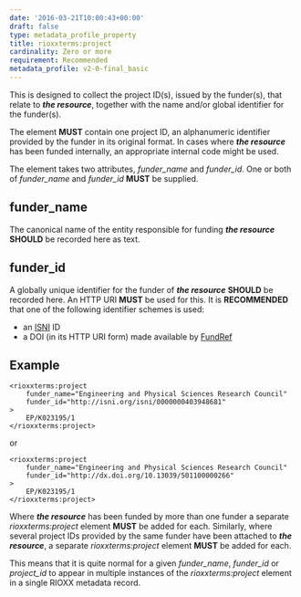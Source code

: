 ```yaml
---
date: '2016-03-21T10:00:43+00:00'
draft: false
type: metadata_profile_property
title: rioxxterms:project
cardinality: Zero or more
requirement: Recommended
metadata_profile: v2-0-final_basic
---
```

This is designed to collect the project ID(s), issued by the funder(s), that relate to ***the resource***, together with the name and/or global identifier for the funder(s).

The element **MUST** contain one project ID, an alphanumeric identifier provided by the funder in its original format. In cases where ***the resource*** has been funded internally, an appropriate internal code might be used.

The element takes two attributes, *funder_name* and *funder_id*. One or both of *funder_name* and *funder_id* **MUST** be supplied.

## funder_name
The canonical name of the entity responsible for funding ***the resource*** **SHOULD** be recorded here as text.

## funder_id
A globally unique identifier for the funder of ***the resource*** **SHOULD** be recorded here. An HTTP URI **MUST** be used for this. It is **RECOMMENDED** that one of the following identifier schemes is used:

* an [ISNI](http://isni.org) ID
* a DOI (in its HTTP URI form) made available by [FundRef](http://www.crossref.org/fundref/)

## Example

    <rioxxterms:project
        funder_name="Engineering and Physical Sciences Research Council"
        funder_id="http://isni.org/isni/0000000403948681"
    >
        EP/K023195/1
    </rioxxterms:project>

or

    <rioxxterms:project
        funder_name="Engineering and Physical Sciences Research Council"
        funder_id="http://dx.doi.org/10.13039/501100000266"
    >
        EP/K023195/1
    </rioxxterms:project>

Where ***the resource*** has been funded by more than one funder a separate *rioxxterms:project* element **MUST** be added for each. Similarly, where several project IDs provided by the same funder have been attached to ***the resource***, a separate *rioxxterms:project* element **MUST** be added for each.

This means that it is quite normal for a given *funder_name*, *funder_id* or *project_id* to appear in multiple instances of the *rioxxterms:project* element in a single RIOXX metadata record.
